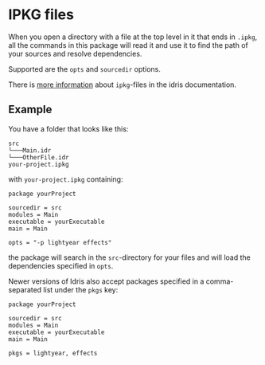 # IPKG files

When you open a directory with a file at the top level in it that ends in `.ipkg`, all the commands
in this package will read it and use it to find the path of your sources and resolve
dependencies.

Supported are the `opts` and `sourcedir` options.

There is [more information](http://docs.idris-lang.org/en/latest/tutorial/packages.html) about `ipkg`-files in the idris documentation.


## Example

You have a folder that looks like this:

```
src
└───Main.idr
└───OtherFile.idr
your-project.ipkg
```

with `your-project.ipkg` containing:

```
package yourProject

sourcedir = src
modules = Main
executable = yourExecutable
main = Main

opts = "-p lightyear effects"
```

the package will search in the `src`-directory for your files and will
load the dependencies specified in `opts`.

Newer versions of Idris also accept packages specified in a comma-separated list
under the `pkgs` key:

```
package yourProject

sourcedir = src
modules = Main
executable = yourExecutable
main = Main

pkgs = lightyear, effects
```

